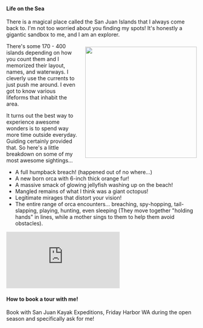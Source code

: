 #### Life on the Sea

<p style="display: block">There is a magical place called the San Juan Islands that I always come back to. I'm not too worried about you finding my spots! It's honestly a gigantic sandbox to me, and I am an explorer.  </p>

<img src="https://www.eopugetsound.org/sites/default/files/topical_article/images/33972_orig_0.jpg" style="float:right; width: 295px;  padding-left: 20px; padding-top: 10px;" />

<p style="display: inline">There's some 170 - 400 islands depending on how you count them and I memorized their layout, names, and waterways. I cleverly use the currents to just push me around. I even got to know various lifeforms that inhabit the area.
</p>
<p style="display:block; " >
  It turns out the best way to experience awesome wonders is to spend way more time outside everyday. Guiding certainly provided that. So here's a little breakdown on some of my most awesome sightings...
</p>

- A full humpback breach! (happened out
  of no where...)
- A new born orca with 6-inch thick
  orange fur!
- A massive smack of glowing jellyfish
  washing up on the beach!
- Mangled remains of what I think was a
  giant octopus!
- Legitimate mirages that distort your
  vision!
- The entire range of orca encounters...
  breaching, spy-hopping, tail-slapping,
  playing, hunting, even sleeping (They
  move together "holding hands" in
  lines, while a mother sings to them to
  help them avoid obstacles).

<div class="iframeContainer">
<iframe src="https://www.youtube-nocookie.com/embed/U5tnzl7x5uo" title="YouTube video player" frameborder="0" allow="accelerometer; autoplay; clipboard-write; encrypted-media; gyroscope; picture-in-picture" allowfullscreen></iframe>
</div>

#### How to book a tour with me!

Book with San Juan Kayak Expeditions,
Friday Harbor WA during the open season
and specifically ask for me!
